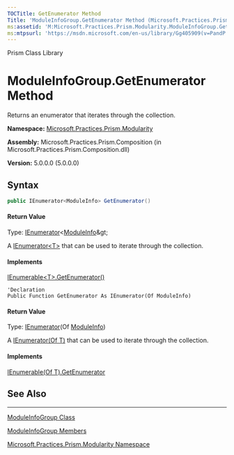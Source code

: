 ```yaml
---
TOCTitle: GetEnumerator Method
Title: 'ModuleInfoGroup.GetEnumerator Method (Microsoft.Practices.Prism.Modularity)'
ms:assetid: 'M:Microsoft.Practices.Prism.Modularity.ModuleInfoGroup.GetEnumerator'
ms:mtpsurl: 'https://msdn.microsoft.com/en-us/library/Gg405909(v=PandP.50)'
---
```


Prism Class Library

# ModuleInfoGroup.GetEnumerator Method

Returns an enumerator that iterates through the collection.

**Namespace:** [Microsoft.Practices.Prism.Modularity](https://msdn.microsoft.com/en-us/library/microsoft.practices.prism.modularity(v=pandp.50))

**Assembly:** Microsoft.Practices.Prism.Composition (in Microsoft.Practices.Prism.Composition.dll)

**Version:** 5.0.0.0 (5.0.0.0)

## Syntax

```C#
public IEnumerator<ModuleInfo> GetEnumerator()
```

#### Return Value

Type: [IEnumerator](http://msdn2.microsoft.com/en-us/library/78dfe2yb)&lt;[ModuleInfo](https://msdn.microsoft.com/en-us/library/microsoft.practices.prism.modularity.moduleinfo(v=pandp.50))&gt;

A [IEnumerator&lt;T&gt;](http://msdn2.microsoft.com/en-us/library/78dfe2yb) that can be used to iterate through the collection.

#### Implements

[IEnumerable&lt;T&gt;.GetEnumerator()](http://msdn2.microsoft.com/en-us/library/s793z9y2)

```VB
'Declaration
Public Function GetEnumerator As IEnumerator(Of ModuleInfo)
```

#### Return Value

Type: [IEnumerator](http://msdn2.microsoft.com/en-us/library/78dfe2yb)(Of [ModuleInfo](https://msdn.microsoft.com/en-us/library/microsoft.practices.prism.modularity.moduleinfo(v=pandp.50)))

A [IEnumerator(Of T)](http://msdn2.microsoft.com/en-us/library/78dfe2yb) that can be used to iterate through the collection.

#### Implements

[IEnumerable(Of T).GetEnumerator](http://msdn2.microsoft.com/en-us/library/s793z9y2)

## See Also
--------


[ModuleInfoGroup Class](https://msdn.microsoft.com/en-us/library/microsoft.practices.prism.modularity.moduleinfogroup(v=pandp.50))

[ModuleInfoGroup Members](https://msdn.microsoft.com/en-us/library/microsoft.practices.prism.modularity.moduleinfogroup_members(v=pandp.50))

[Microsoft.Practices.Prism.Modularity Namespace](https://msdn.microsoft.com/en-us/library/microsoft.practices.prism.modularity(v=pandp.50))

